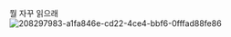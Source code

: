 뭘 자꾸 읽으래<br/>
![208297983-a1fa846e-cd22-4ce4-bbf6-0fffad88fe86](https://github.com/simeddk/simeddk/assets/65766852/3ed3bdb0-0f57-41b2-ae66-c83a639b93c6)

